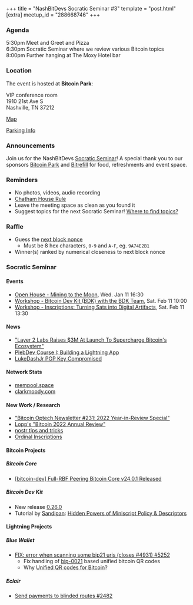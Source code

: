+++
title = "NashBitDevs Socratic Seminar #3"
template = "post.html"
[extra]
meetup_id = "288668746"
+++

### Agenda

5:30pm Meet and Greet and Pizza  
6:30pm Socratic Seminar where we review various Bitcoin topics   
8:00pm Further hanging at The Moxy Hotel bar  

### Location

The event is hosted at **Bitcoin Park**:

VIP conference room   
1910 21st Ave S  
Nashville, TN  37212  

[Map](https://www.google.com/maps/place/1910+21st+Ave+S,+Nashville,+TN+37212/@36.1347819,-86.8029863,17z/data=!3m1!4b1!4m5!3m4!1s0x8864669fea1ce71d:0xdc34986293b94f39!8m2!3d36.1347819!4d-86.8007923)  

[Parking Info](/about/bitcoinpark-parking)  

### Announcements

Join us for the NashBitDevs [Socratic Seminar](/about)! A special thank you to our 
sponsors [Bitcoin Park](https://bitcoinpark.co/) and [Bitrefill](https://bitrefill.com/)
for food, refreshments and event space.

### Reminders

   - No photos, videos, audio recording
   - [Chatham House Rule](https://www.chathamhouse.org/about-us/chatham-house-rule)
   - Leave the meeting space as clean as you found it
   - Suggest topics for the next Socratic Seminar! [Where to find topics?](/about/find-topics)

### Raffle

  - Guess the [next block nonce](https://mempool.space/mempool-block/0)
    - Must be 8 hex characters, `0-9` and `A-F`, eg. `9A74E2B1`
  - Winner(s) ranked by numerical closeness to next block nonce

### Socratic Seminar

#### Events

  - [Open House - Mining to the Moon](https://www.meetup.com/bitcoinpark/events/288587964/), Wed. Jan 11 16:30
  - [Workshop - Bitcoin Dev Kit (BDK) with the BDK Team](https://www.meetup.com/bitcoinpark/events/290296920/), Sat. Feb 11 10:00
  - [Workshop - Inscriptions: Turning Sats into Digital Artifacts](https://www.meetup.com/bitcoinpark/events/290771105/), Sat. Feb 11 13:30

#### News

  - ["Layer 2 Labs Raises $3M At Launch To Supercharge Bitcoin's Ecosystem"](https://bitcoinmagazine.com/technical/bitcoin-company-layer-2-labs-raises-3m)
  - [PlebDev Course I: Building a Lightning App](https://www.udemy.com/course/pleblabaustin/#instructor-1)
  - [LukeDashJr PGP Key Compromised](https://twitter.com/LukeDashjr/status/1609613748364509184)

#### Network Stats

  - [mempool.space](https://mempool.space/)
  - [clarkmoody.com](https://bitcoin.clarkmoody.com/dashboard/)
  
#### New Work / Research

   - ["Bitcoin Optech Newsletter #231: 2022 Year-in-Review Special"](https://bitcoinops.org/en/newsletters/2022/12/21/)
   - [Lopp's "Bitcoin 2022 Annual Review"](https://blog.lopp.net/bitcoin-2022-annual-review/)
   - [nostr tips and tricks](https://gist.github.com/dergigi/1ee8dc7e3da4b6572ed785ab24bc9907)
   - [Ordinal Inscriptions](https://docs.ordinals.com/guides/inscriptions.html)
  
#### Bitcoin Projects

##### Bitcoin Core

 - [[bitcoin-dev] Full-RBF Peering Bitcoin Core v24.0.1 Released](https://lists.linuxfoundation.org/pipermail/bitcoin-dev/2022-December/021270.html)  

##### Bitcoin Dev Kit

  - New release [0.26.0](https://github.com/bitcoindevkit/bdk/releases/tag/v0.26.0)  
  - Tutorial by [Sandipan](https://twitter.com/sandipndev): [Hidden Powers of Miniscript Policy & Descriptors](https://bitcoindevkit.org/tutorials/hidden-power-of-bitcoin/)

#### Lightning Projects

##### Blue Wallet

  - [FIX: error when scanning some bip21 uris (closes #4931) #5252 ](https://github.com/BlueWallet/BlueWallet/pull/5252)  
    - Fix handling of [bip-0021](https://github.com/bitcoin/bips/blob/master/bip-0021.mediawiki) based unified bitcoin QR codes
    - Why [Unified QR codes for Bitcoin](https://bitcoinqr.dev)?

##### Eclair

  - [Send payments to blinded routes #2482](https://github.com/ACINQ/eclair/pull/2482)